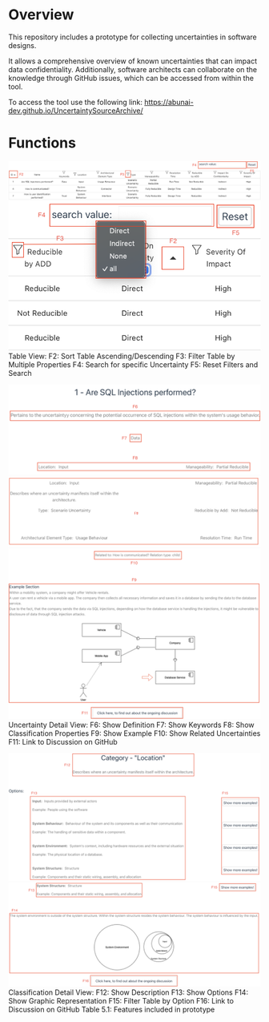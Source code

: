 # Overview

This repository includes a prototype for collecting uncertainties in software designs.

It allows a comprehensive overview of known uncertainties that can impact data confidentiality.
Additionally, software architects can collaborate on the knowledge through GitHub issues, which can be accessed from within the tool.

To access the tool use the following link:
https://abunai-dev.github.io/UncertaintySourceArchive/


# Functions
![Table View](screenshot_table_total.png)
![Search and Filter](screenshot_search_filter.png)
Table View:
F2: Sort Table Ascending/Descending
F3: Filter Table by Multiple Properties
F4: Search for specific Uncertainty
F5: Reset Filters and Search


![Uncertainty Detail Information](screenshot_uncertainty_top.png)
![Uncertainty Detail Classification](screenshot_uncertainty_classification.png)
![Uncertainty Detail Example and Discussion](screenshot_uncertainty_bottom.png)
Uncertainty Detail View:
F6: Show Definition
F7: Show Keywords
F8: Show Classification Properties
F9: Show Example
F10: Show Related Uncertainties
F11: Link to Discussion on GitHub

![Classification Category Information](screenshot_classification_top.png)
![Classification Category Description](screenshot_classification_bottom.png)
Classification Detail View:
F12: Show Description
F13: Show Options
F14: Show Graphic Representation
F15: Filter Table by Option
F16: Link to Discussion on GitHub
Table 5.1: Features included in prototype




